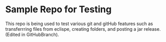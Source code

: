 # Sample Repo for Testing
This repo is being used to test various git and gitHub features such as transferrring files from eclispe, creating folders, and posting a jar release. (Edited in GitHubBranch).
